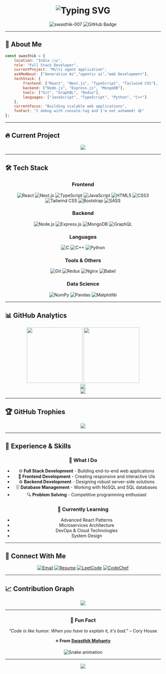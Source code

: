 # <div align="center">![Typing SVG](https://readme-typing-svg.herokuapp.com?font=Fira+Code&weight=600&size=28&duration=4000&pause=1000&color=00D9FF&center=true&vCenter=true&width=600&lines=Hi+%F0%9F%91%8B%2C+I'm+Swasthik+Mohanty;AI+Developer;Problem+Solver;Code+Enthusiast)</div>

<div align="center">
  <img src="https://komarev.com/ghpvc/?username=swasthik-007&label=Profile%20views&color=0e75b6&style=flat" alt="swasthik-007" />
  <img src="https://img.shields.io/github/followers/swasthik-007?label=Followers&style=social" alt="GitHub Badge">
</div>

---

## 🚀 About Me

```javascript
const swasthik = {
    location: "India 🇮🇳",
    role: "Full Stack Developer",
    currentProject: "Multi agent application",
    askMeAbout: ["Generative Ai","agentic ai","web Development"],
    techStack: {
        frontend: ["React", "Next.js", "TypeScript", "Tailwind CSS"],
        backend: ["Node.js", "Express.js", "MongoDB"],
        tools: ["Git", "GraphQL", "Redux"],
        languages: ["JavaScript", "TypeScript", "Python", "C++"]
    },
    currentFocus: "Building scalable web applications",
    funFact: "I debug with console.log and I'm not ashamed! 😄"
};
```

---

## 🔥 Current Project

<div align="center">
  <a href="https://github.com/swasthik-007/Threads">
    <img src="https://github-readme-stats.vercel.app/api/pin/?username=swasthik-007&repo=Threads&theme=tokyonight&hide_border=true" />
  </a>
</div>

---

## 🛠️ Tech Stack

<div align="center">

### Frontend
![React](https://img.shields.io/badge/React-20232A?style=for-the-badge&logo=react&logoColor=61DAFB)
![Next.js](https://img.shields.io/badge/Next.js-000000?style=for-the-badge&logo=next.js&logoColor=white)
![TypeScript](https://img.shields.io/badge/TypeScript-007ACC?style=for-the-badge&logo=typescript&logoColor=white)
![JavaScript](https://img.shields.io/badge/JavaScript-F7DF1E?style=for-the-badge&logo=javascript&logoColor=black)
![HTML5](https://img.shields.io/badge/HTML5-E34F26?style=for-the-badge&logo=html5&logoColor=white)
![CSS3](https://img.shields.io/badge/CSS3-1572B6?style=for-the-badge&logo=css3&logoColor=white)
![Tailwind CSS](https://img.shields.io/badge/Tailwind_CSS-38B2AC?style=for-the-badge&logo=tailwind-css&logoColor=white)
![Bootstrap](https://img.shields.io/badge/Bootstrap-563D7C?style=for-the-badge&logo=bootstrap&logoColor=white)
![SASS](https://img.shields.io/badge/SASS-hotpink.svg?style=for-the-badge&logo=SASS&logoColor=white)

### Backend
![Node.js](https://img.shields.io/badge/Node.js-43853D?style=for-the-badge&logo=node.js&logoColor=white)
![Express.js](https://img.shields.io/badge/Express.js-404D59?style=for-the-badge&logo=express&logoColor=white)
![MongoDB](https://img.shields.io/badge/MongoDB-4EA94B?style=for-the-badge&logo=mongodb&logoColor=white)
![GraphQL](https://img.shields.io/badge/GraphQL-E10098?style=for-the-badge&logo=graphql&logoColor=white)

### Languages
![C](https://img.shields.io/badge/C-00599C?style=for-the-badge&logo=c&logoColor=white)
![C++](https://img.shields.io/badge/C%2B%2B-00599C?style=for-the-badge&logo=c%2B%2B&logoColor=white)
![Python](https://img.shields.io/badge/Python-3776AB?style=for-the-badge&logo=python&logoColor=white)

### Tools & Others
![Git](https://img.shields.io/badge/Git-F05032?style=for-the-badge&logo=git&logoColor=white)
![Redux](https://img.shields.io/badge/Redux-593D88?style=for-the-badge&logo=redux&logoColor=white)
![Nginx](https://img.shields.io/badge/Nginx-009639?style=for-the-badge&logo=nginx&logoColor=white)
![Babel](https://img.shields.io/badge/Babel-F9DC3E?style=for-the-badge&logo=babel&logoColor=white)

### Data Science
![NumPy](https://img.shields.io/badge/NumPy-013243?style=for-the-badge&logo=numpy&logoColor=white)
![Pandas](https://img.shields.io/badge/Pandas-150458?style=for-the-badge&logo=pandas&logoColor=white)
![Matplotlib](https://img.shields.io/badge/Matplotlib-11557c?style=for-the-badge&logo=matplotlib&logoColor=white)

</div>

---

## 📊 GitHub Analytics

<div align="center">
  <img height="180em" src="https://github-readme-stats.vercel.app/api?username=swasthik-007&show_icons=true&theme=tokyonight&include_all_commits=true&count_private=true&hide_border=true"/>
  <img height="180em" src="https://github-readme-stats.vercel.app/api/top-langs/?username=swasthik-007&layout=compact&langs_count=8&theme=tokyonight&hide_border=true"/>
</div>

<div align="center">
  <img src="https://github-readme-streak-stats.herokuapp.com/?user=swasthik-007&theme=tokyonight&hide_border=true" />
</div>

<div align="center">
  <img src="https://github-readme-activity-graph.vercel.app/graph?username=swasthik-007&theme=tokyo-night&hide_border=true&bg_color=1a1b27&color=70a5fd&line=bf91f3&point=38bdae" />
</div>

---

## 🏆 GitHub Trophies

<div align="center">
  <img src="https://github-profile-trophy.vercel.app/?username=swasthik-007&theme=tokyonight&no-frame=true&no-bg=true&margin-w=4&row=2&column=4" />
</div>

---

## 💼 Experience & Skills

<div align="center">

### 🎯 What I Do
- 🌐 **Full Stack Development** - Building end-to-end web applications
- 📱 **Frontend Development** - Creating responsive and interactive UIs
- ⚙️ **Backend Development** - Designing robust server-side solutions
- 🗄️ **Database Management** - Working with NoSQL and SQL databases
- 🔍 **Problem Solving** - Competitive programming enthusiast

### 🌱 Currently Learning
- Advanced React Patterns
- Microservices Architecture
- DevOps & Cloud Technologies
- System Design

</div>

---

## 🔗 Connect With Me

<div align="center">

[![Email](https://img.shields.io/badge/Email-D14836?style=for-the-badge&logo=gmail&logoColor=white)](mailto:mohanty.swastik7008@gmail.com)
[![Resume](https://img.shields.io/badge/Resume-000000?style=for-the-badge&logo=read-the-docs&logoColor=white)](https://drive.google.com/file/d/1hz6Ahf-rnx-LnFsxrJ3QikanWjaWqeiO/view?usp=sharing)
[![LeetCode](https://img.shields.io/badge/LeetCode-FFA116?style=for-the-badge&logo=leetcode&logoColor=black)](https://www.leetcode.com/swas07)
[![CodeChef](https://img.shields.io/badge/CodeChef-5B4638?style=for-the-badge&logo=codechef&logoColor=white)](https://www.codechef.com/users/swasthik_07)

</div>

---

## 📈 Contribution Graph

<div align="center">
  <img src="https://github-readme-stats.vercel.app/api/wakatime?username=swasthik007&theme=tokyonight&hide_border=true" />
</div>

---

<div align="center">

### 💫 Fun Fact
*"Code is like humor. When you have to explain it, it's bad."* – Cory House

**⭐ From [Swasthik Mohanty](https://github.com/swasthik-007)**

![Snake animation](https://github.com/swasthik-007/swasthik-007/blob/output/github-contribution-grid-snake.svg)

</div>

---

<div align="center">
  <img src="https://capsule-render.vercel.app/api?type=waving&color=gradient&height=100&section=footer"/>
</div>
